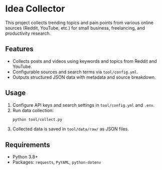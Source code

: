 # Idea Collector

This project collects trending topics and pain points from various online sources (Reddit, YouTube, etc.) for small business, freelancing, and productivity research.

## Features

- Collects posts and videos using keywords and topics from Reddit and YouTube.
- Configurable sources and search terms via `tool/config.yml`.
- Outputs structured JSON data with metadata and source breakdown.

## Usage

1. Configure API keys and search settings in `tool/config.yml` and `.env`.
2. Run data collection:
	```bash
	python tool/collect.py
	```
3. Collected data is saved in `tool/data/raw/` as JSON files.

## Requirements

- Python 3.8+
- Packages: `requests`, `PyYAML`, `python-dotenv`
